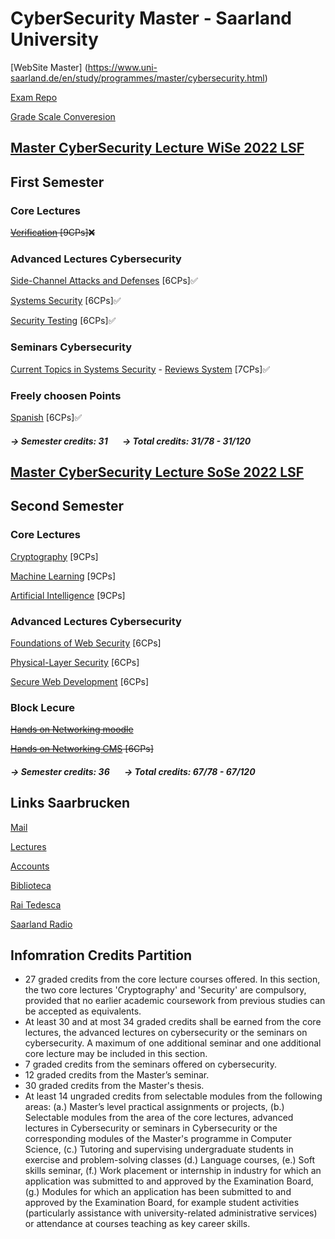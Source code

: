 # CyberSecurity Master - Saarland University

[WebSite Master] (https://www.uni-saarland.de/en/study/programmes/master/cybersecurity.html)

[Exam Repo](https://cs.fs.uni-saarland.de/?page_id=2904)

[Grade Scale Converesion](https://www.th-nuernberg.de/fileadmin/zentrale-einrichtungen/szs/stm/stm_bilder/Studienangebot/Studiengaenge/International_Marketing/Notenumrechnungstabelle.pdf)

## [Master CyberSecurity Lecture WiSe 2022 LSF](https://www.lsf.uni-saarland.de/qisserver/rds?state=wtree&search=1&trex=total&root120212=300726|294085|299760|297085|307396&P.vx=kurz)

## First Semester

### Core Lectures

~~[Verification](https://cms.cispa.saarland/ver2122/) [9CPs]❌~~

### Advanced Lectures Cybersecurity    
[Side-Channel Attacks and Defenses](https://cms.cispa.saarland/scad2122/) [6CPs]✅

[Systems Security](https://cms.cispa.saarland/syssec/) [6CPs]✅

[Security Testing](https://cms.cispa.saarland/fuzzing2122/) [6CPs]✅

### Seminars Cybersecurity  
[Current Topics in Systems Security](https://cms.cispa.saarland/syssecseminar21/) - [Reviews System](https://cispa-syssec21.hotcrp.com) [7CPs]✅

### Freely choosen Points    

[Spanish](https://m1.szsb.uni-saarland.de/moodle/m1/course/view.php?id=2641) [6CPs]✅

#### ***&#8594; Semester credits: 31***&nbsp;&nbsp;&nbsp;&nbsp;&nbsp;&nbsp; ***&#8594; Total credits: 31/78 - 31/120***



## [Master CyberSecurity Lecture SoSe 2022 LSF](https://www.lsf.uni-saarland.de/qisserver/rds?state=wtree&search=1&trex=total&root120221=320944|310559|318658|309692&P.vx=kurz)

## Second Semester

### Core Lectures

[Cryptography](https://cms.cispa.saarland/crypto22) [9CPs]

[Machine Learning](https://cms.cispa.saarland/ml22/) [9CPs]

[Artificial Intelligence](https://cms.sic.saarland/ai_22/students/view) [9CPs]

### Advanced Lectures Cybersecurity    

[Foundations of Web Security](https://cms.cispa.saarland/fows22/) [6CPs]

[Physical-Layer Security](https://cms.cispa.saarland/physec_22/) [6CPs]

[Secure Web Development](https://cms.cispa.saarland/swd_2022/) [6CPs]

### Block Lecure

~~[Hands on Networking moodle](https://lms.sulb.uni-saarland.de/moodle/course/index.php?categoryid=2806)~~


~~[Hands on Networking CMS](https://cms.sic.saarland/hon/) [6CPs]~~


#### ***&#8594; Semester credits: 36***&nbsp;&nbsp;&nbsp;&nbsp;&nbsp;&nbsp; ***&#8594; Total credits: 67/78 - 67/120***


## Links Saarbrucken

[Mail](http://webmail.uni-saarland.de/)

[Lectures](http://lsf.uni-saarland.de/)

[Accounts](http://sim.uni-saarland.de/)

[Biblioteca](https://raumbuchung.sulb.uni-saarland.de/Web/)

[Rai Tedesca](https://www.tagesschau.de/)

[Saarland Radio](https://www.sr.de/sr/livestream/sr1/index.html#)


## Infomration Credits Partition

- 27 graded credits from the core lecture courses offered. In this section, the two core lectures 'Cryptography' and 'Security' are compulsory, provided that no earlier academic coursework from previous studies can be accepted as equivalents.
- At least 30 and at most 34 graded credits shall be earned from the core lectures, the advanced lectures on cybersecurity or the seminars on cybersecurity. A maximum of one additional seminar and one additional core lecture may be included in this section.
- 7 graded credits from the seminars offered on cybersecurity.
- 12 graded credits from the Master’s seminar.
- 30 graded credits from the Master's thesis.
- At least 14 ungraded credits from selectable modules from the following areas: (a.) Master’s level practical assignments or projects, (b.) Selectable modules from the area of the core lectures, advanced lectures in Cybersecurity or seminars in Cybersecurity or the corresponding modules of the Master's programme in Computer Science, (c.) Tutoring and supervising undergraduate students in exercise and problem-solving classes (d.) Language courses, (e.) Soft skills seminar, (f.) Work placement or internship in industry for which an application was submitted to and approved by the Examination Board, (g.) Modules for which an application has been submitted to and approved by the Examination Board, for example student activities (particularly assistance with university-related administrative services) or attendance at courses teaching as key career skills.

